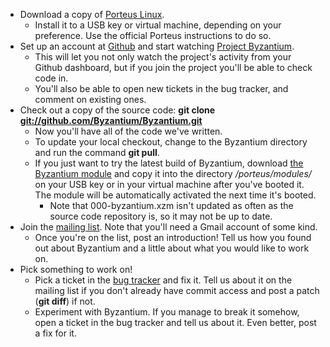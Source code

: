 - Download a copy of [Porteus Linux](http://porteus.org).
  - Install it to a USB key or virtual machine, depending on your
    preference. Use the official Porteus instructions to do so.
- Set up an account at [Github](https://github.com) and start watching
  [Project Byzantium](https://github.com/Byzantium/Byzantium).
  - This will let you not only watch the project's activity from your
    Github dashboard, but if you join the project you'll be able to
    check code in.
  - You'll also be able to open new tickets in the bug tracker, and
    comment on existing ones.
- Check out a copy of the source code: **git clone
  <git://github.com/Byzantium/Byzantium.git>**
  - Now you'll have all of the code we've written.
  - To update your local checkout, change to the Byzantium directory and
    run the command **git pull**.
  - If you just want to try the latest build of Byzantium, download [the
    Byzantium
    module](http://svn.virtadpt.net/byzantium/000-byzantium.xzm) and
    copy it into the directory */porteus/modules/* on your USB key or in
    your virtual machine after you've booted it. The module will be
    automatically activated the next time it's booted.
    - Note that 000-byzantium.xzm isn't updated as often as the source
      code repository is, so it may not be up to date.
- Join the [mailing
  list](http://groups.google.com/a/hacdc.org/group/Byzantium/?hl=en).
  Note that you'll need a Gmail account of some kind.
  - Once you're on the list, post an introduction! Tell us how you found
    out about Byzantium and a little about what you would like to work
    on.
- Pick something to work on!
  - Pick a ticket in the [bug
    tracker](http://svn.virtadpt.net/byzantium/000-byzantium.xzm) and
    fix it. Tell us about it on the mailing list if you don't already
    have commit access and post a patch (**git diff**) if not.
  - Experiment with Byzantium. If you manage to break it somehow, open a
    ticket in the bug tracker and tell us about it. Even better, post a
    fix for it.